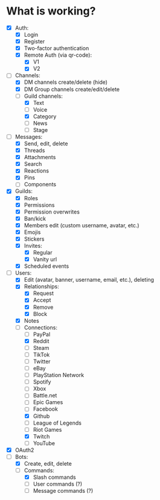 # What is working?

  - [x] Auth:
    - [x] Login
    - [x] Register
    - [x] Two-factor authentication
    - [x] Remote Auth (via qr-code):
      - [x] V1
      - [x] V2
  - [ ] Channels:
    - [x] DM channels create/delete (hide)
    - [x] DM Group channels create/edit/delete
    - [ ] Guild channels:
      - [x] Text
      - [ ] Voice
      - [x] Category
      - [ ] News
      - [ ] Stage
  - [ ] Messages:
    - [x] Send, edit, delete
    - [x] Threads
    - [x] Attachments
    - [x] Search
    - [x] Reactions
    - [x] Pins
    - [ ] Components
  - [x] Guilds:
    - [x] Roles
    - [x] Permissions
    - [x] Permission overwrites
    - [x] Ban/kick
    - [x] Members edit (custom username, avatar, etc.)
    - [x] Emojis
    - [x] Stickers
    - [x] Invites:
      - [x] Regular
      - [x] Vanity url
    - [x] Scheduled events
  - [ ] Users:
    - [x] Edit (avatar, banner, username, email, etc.), deleting
    - [x] Relationships:
      - [x] Request
      - [x] Accept
      - [x] Remove
      - [x] Block
    - [x] Notes
    - [ ] Connections:
      - [ ] PayPal
      - [x] Reddit
      - [ ] Steam
      - [ ] TikTok
      - [ ] Twitter
      - [ ] eBay
      - [ ] PlayStation Network
      - [ ] Spotify
      - [ ] Xbox
      - [ ] Battle.net
      - [ ] Epic Games
      - [ ] Facebook
      - [x] Github
      - [ ] League of Legends
      - [ ] Riot Games
      - [x] Twitch
      - [ ] YouTube
  - [x] OAuth2
  - [ ] Bots:
    - [x] Create, edit, delete
    - [ ] Commands:
      - [x] Slash commands
      - [ ] User commands (?)
      - [ ] Message commands (?)